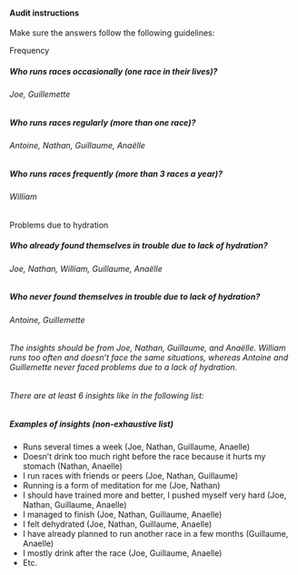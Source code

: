 #### Audit instructions

Make sure the answers follow the following guidelines:

Frequency
##### Who runs races occasionally (one race in their lives)? 
###### Joe, Guillemette
##### Who runs races regularly (more than one race)?
###### Antoine, Nathan, Guillaume, Anaëlle
##### Who runs races frequently (more than 3 races a year)?
###### William

Problems due to hydration
 ##### Who already found themselves in trouble due to lack of hydration?
 ###### Joe, Nathan, William, Guillaume, Anaëlle
 ##### Who never found themselves in trouble due to lack of hydration?
 ###### Antoine, Guillemette

###### The insights should be from Joe, Nathan, Guillaume, and Anaëlle. William runs too often and doesn’t face the same situations, whereas Antoine and Guillemette never faced problems due to a lack of hydration.

###### There are at least 6 insights like in the following list:

##### Examples of insights (non-exhaustive list)
- Runs several times a week (Joe, Nathan, Guillaume, Anaelle)
- Doesn’t drink too much right before the race because it hurts my stomach (Nathan, Anaelle)
- I run races with friends or peers (Joe, Nathan, Guillaume)
- Running is a form of meditation for me (Joe, Nathan)
- I should have trained more and better, I pushed myself very hard (Joe, Nathan, Guillaume, Anaelle)
- I managed to finish (Joe, Nathan, Guillaume, Anaelle)
- I felt dehydrated  (Joe, Nathan, Guillaume, Anaelle)
- I have already planned to run another race in a few months (Guillaume, Anaelle)
- I mostly drink after the race (Joe, Guillaume, Anaelle)
- Etc.
            
    